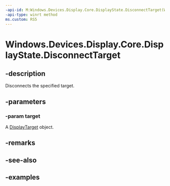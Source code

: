 ```yaml
---
-api-id: M:Windows.Devices.Display.Core.DisplayState.DisconnectTarget(Windows.Devices.Display.Core.DisplayTarget)
-api-type: winrt method
ms.custom: RS5
---
```


<!-- Method syntax.
public void DisplayState.DisconnectTarget(DisplayTarget target)
-->

# Windows.Devices.Display.Core.DisplayState.DisconnectTarget

## -description

Disconnects the specified target.

## -parameters

### -param target

A [DisplayTarget](displaytarget.md) object.

## -remarks

## -see-also

## -examples
